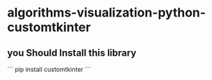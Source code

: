 # algorithms-visualization-python-customtkinter

<h2> you Should Install this library</h2>
```
pip install customtkinter
```
